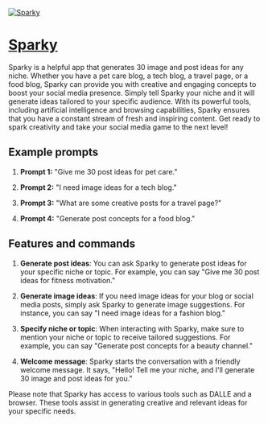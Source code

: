 [![Sparky](https://files.oaiusercontent.com/file-LQ7WucxYyYWu3A0m0ASC0kpy?se=2123-10-18T20%3A46%3A08Z&sp=r&sv=2021-08-06&sr=b&rscc=max-age%3D31536000%2C%20immutable&rscd=attachment%3B%20filename%3D46ebe5c2-cd1b-4b66-aa48-b608e662155f.png&sig=Fdy/QlpLJ%2B9cFxfaJ0AiHYgzHLsHI1TinGpy9fJIqrk%3D)](https://chat.openai.com/g/g-Vlao9R6k0-sparky)

# [Sparky](https://chat.openai.com/g/g-Vlao9R6k0-sparky)

Sparky is a helpful app that generates 30 image and post ideas for any niche. Whether you have a pet care blog, a tech blog, a travel page, or a food blog, Sparky can provide you with creative and engaging concepts to boost your social media presence. Simply tell Sparky your niche and it will generate ideas tailored to your specific audience. With its powerful tools, including artificial intelligence and browsing capabilities, Sparky ensures that you have a constant stream of fresh and inspiring content. Get ready to spark creativity and take your social media game to the next level!

## Example prompts

1. **Prompt 1:** "Give me 30 post ideas for pet care."

2. **Prompt 2:** "I need image ideas for a tech blog."

3. **Prompt 3:** "What are some creative posts for a travel page?"

4. **Prompt 4:** "Generate post concepts for a food blog."

## Features and commands

1. **Generate post ideas**: You can ask Sparky to generate post ideas for your specific niche or topic. For example, you can say "Give me 30 post ideas for fitness motivation."

2. **Generate image ideas**: If you need image ideas for your blog or social media posts, simply ask Sparky to generate image suggestions. For instance, you can say "I need image ideas for a fashion blog."

3. **Specify niche or topic**: When interacting with Sparky, make sure to mention your niche or topic to receive tailored suggestions. For example, you can say "Generate post concepts for a beauty channel."

4. **Welcome message**: Sparky starts the conversation with a friendly welcome message. It says, "Hello! Tell me your niche, and I'll generate 30 image and post ideas for you."

Please note that Sparky has access to various tools such as DALLE and a browser. These tools assist in generating creative and relevant ideas for your specific needs.